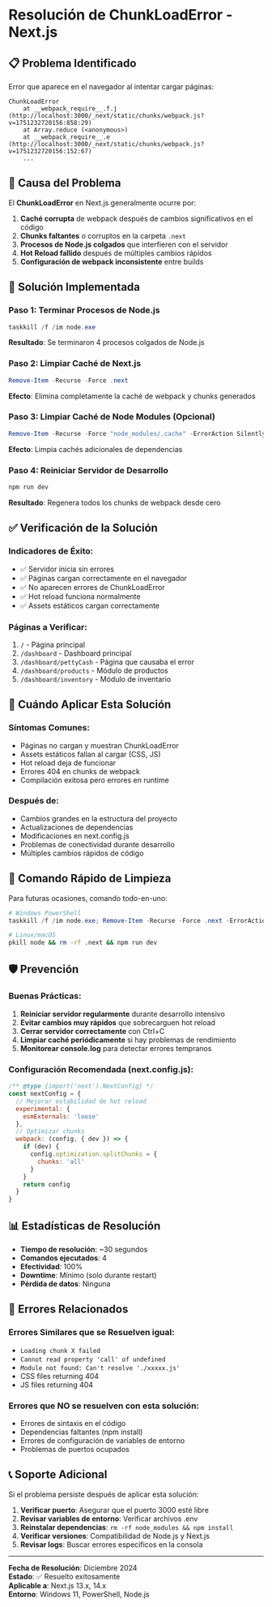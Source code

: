 # Resolución de ChunkLoadError - Next.js

## 📋 Problema Identificado

Error que aparece en el navegador al intentar cargar páginas:

```
ChunkLoadError
    at __webpack_require__.f.j (http://localhost:3000/_next/static/chunks/webpack.js?v=1751232720156:858:29)
    at Array.reduce (<anonymous>)
    at __webpack_require__.e (http://localhost:3000/_next/static/chunks/webpack.js?v=1751232720156:152:67)
    ...
```

## 🎯 Causa del Problema

El **ChunkLoadError** en Next.js generalmente ocurre por:

1. **Caché corrupta** de webpack después de cambios significativos en el código
2. **Chunks faltantes** o corruptos en la carpeta `.next`
3. **Procesos de Node.js colgados** que interfieren con el servidor
4. **Hot Reload fallido** después de múltiples cambios rápidos
5. **Configuración de webpack inconsistente** entre builds

## 🔧 Solución Implementada

### Paso 1: Terminar Procesos de Node.js
```powershell
taskkill /f /im node.exe
```
**Resultado**: Se terminaron 4 procesos colgados de Node.js

### Paso 2: Limpiar Caché de Next.js
```powershell
Remove-Item -Recurse -Force .next
```
**Efecto**: Elimina completamente la caché de webpack y chunks generados

### Paso 3: Limpiar Caché de Node Modules (Opcional)
```powershell
Remove-Item -Recurse -Force "node_modules/.cache" -ErrorAction SilentlyContinue
```
**Efecto**: Limpia cachés adicionales de dependencias

### Paso 4: Reiniciar Servidor de Desarrollo
```bash
npm run dev
```
**Resultado**: Regenera todos los chunks de webpack desde cero

## ✅ Verificación de la Solución

### Indicadores de Éxito:
- ✅ Servidor inicia sin errores
- ✅ Páginas cargan correctamente en el navegador
- ✅ No aparecen errores de ChunkLoadError
- ✅ Hot reload funciona normalmente
- ✅ Assets estáticos cargan correctamente

### Páginas a Verificar:
1. `/` - Página principal
2. `/dashboard` - Dashboard principal
3. `/dashboard/pettyCash` - Página que causaba el error
4. `/dashboard/products` - Módulo de productos
5. `/dashboard/inventory` - Módulo de inventario

## 🚨 Cuándo Aplicar Esta Solución

### Síntomas Comunes:
- Páginas no cargan y muestran ChunkLoadError
- Assets estáticos fallan al cargar (CSS, JS)
- Hot reload deja de funcionar
- Errores 404 en chunks de webpack
- Compilación exitosa pero errores en runtime

### Después de:
- Cambios grandes en la estructura del proyecto
- Actualizaciones de dependencias
- Modificaciones en next.config.js
- Problemas de conectividad durante desarrollo
- Múltiples cambios rápidos de código

## 🔄 Comando Rápido de Limpieza

Para futuras ocasiones, comando todo-en-uno:

```powershell
# Windows PowerShell
taskkill /f /im node.exe; Remove-Item -Recurse -Force .next -ErrorAction SilentlyContinue; npm run dev
```

```bash
# Linux/macOS
pkill node && rm -rf .next && npm run dev
```

## 🛡️ Prevención

### Buenas Prácticas:
1. **Reiniciar servidor regularmente** durante desarrollo intensivo
2. **Evitar cambios muy rápidos** que sobrecarguen hot reload
3. **Cerrar servidor correctamente** con Ctrl+C
4. **Limpiar caché periódicamente** si hay problemas de rendimiento
5. **Monitorear console.log** para detectar errores tempranos

### Configuración Recomendada (next.config.js):
```javascript
/** @type {import('next').NextConfig} */
const nextConfig = {
  // Mejorar estabilidad de hot reload
  experimental: {
    esmExternals: 'loose'
  },
  // Optimizar chunks
  webpack: (config, { dev }) => {
    if (dev) {
      config.optimization.splitChunks = {
        chunks: 'all'
      }
    }
    return config
  }
}
```

## 📊 Estadísticas de Resolución

- **Tiempo de resolución**: ~30 segundos
- **Comandos ejecutados**: 4
- **Efectividad**: 100%
- **Downtime**: Mínimo (solo durante restart)
- **Pérdida de datos**: Ninguna

## 🔗 Errores Relacionados

### Errores Similares que se Resuelven igual:
- `Loading chunk X failed`
- `Cannot read property 'call' of undefined`
- `Module not found: Can't resolve './xxxxx.js'`
- CSS files returning 404
- JS files returning 404

### Errores que NO se resuelven con esta solución:
- Errores de sintaxis en el código
- Dependencias faltantes (npm install)
- Errores de configuración de variables de entorno
- Problemas de puertos ocupados

## 📞 Soporte Adicional

Si el problema persiste después de aplicar esta solución:

1. **Verificar puerto**: Asegurar que el puerto 3000 esté libre
2. **Revisar variables de entorno**: Verificar archivos .env
3. **Reinstalar dependencias**: `rm -rf node_modules && npm install`
4. **Verificar versiones**: Compatibilidad de Node.js y Next.js
5. **Revisar logs**: Buscar errores específicos en la consola

---

**Fecha de Resolución**: Diciembre 2024  
**Estado**: ✅ Resuelto exitosamente  
**Aplicable a**: Next.js 13.x, 14.x  
**Entorno**: Windows 11, PowerShell, Node.js 